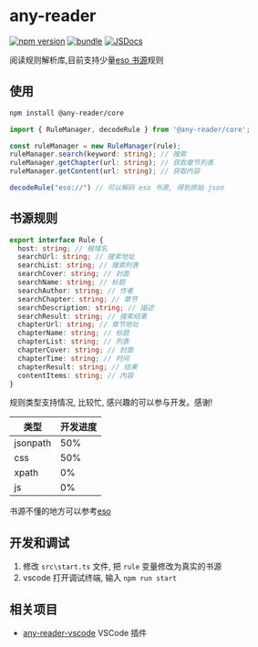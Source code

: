 # any-reader

[![npm version][npm-version-src]][npm-version-href]
[![bundle][bundle-src]][bundle-href]
[![JSDocs][jsdocs-src]][jsdocs-href]

阅读规则解析库,目前支持少量[eso 书源](https://github.com/mabDc/eso_source)规则

## 使用

```sh
npm install @any-reader/core
```

```typescript
import { RuleManager, decodeRule } from '@any-reader/core';

const ruleManager = new RuleManager(rule);
ruleManager.search(keyword: string); // 搜索
ruleManager.getChapter(url: string); // 获取章节列表
ruleManager.getContent(url: string); // 获取内容

decodeRule("eso://") // 可以解码 eso 书源, 得到原始 json
```

## 书源规则

```typescript
export interface Rule {
  host: string; // 根域名
  searchUrl: string; // 搜索地址
  searchList: string; // 搜索列表
  searchCover: string; // 封面
  searchName: string; // 标题
  searchAuthor: string; // 作者
  searchChapter: string; // 章节
  searchDescription: string; // 描述
  searchResult: string; // 搜索结果
  chapterUrl: string; // 章节地址
  chapterName: string; // 标题
  chapterList: string; // 列表
  chapterCover: string; // 封面
  chapterTime: string; // 时间
  chapterResult: string; // 结果
  contentItems: string; // 内容
}
```

规则类型支持情况, 比较忙, 感兴趣的可以参与开发。感谢!

| 类型     | 开发进度 |
| -------- | -------- |
| jsonpath | 50%      |
| css      | 50%      |
| xpath    | 0%       |
| js       | 0%       |

书源不懂的地方可以参考[eso](https://github.com/mabDc/eso_source)

## 开发和调试

1. 修改 `src\start.ts` 文件, 把 `rule` 变量修改为真实的书源
2. vscode 打开调试终端, 输入 `npm run start`

## 相关项目

- [any-reader-vscode](https://github.com/aooiuu/any-reader-vscode) VSCode 插件

<!-- Badges -->

[npm-version-src]: https://img.shields.io/npm/v/@any-reader/core?style=flat&colorA=18181B&colorB=F0DB4F
[npm-version-href]: https://npmjs.com/package/@any-reader/core
[bundle-src]: https://img.shields.io/bundlephobia/minzip/@any-reader/core?style=flat&colorA=18181B&colorB=F0DB4F
[bundle-href]: https://bundlephobia.com/result?p=@any-reader/core
[jsdocs-src]: https://img.shields.io/badge/jsDocs.io-reference-18181B?style=flat&colorA=18181B&colorB=F0DB4F
[jsdocs-href]: https://www.jsdocs.io/package/@any-reader/core
